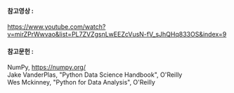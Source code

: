 #### 참고영상 :
https://www.youtube.com/watch?v=mirZPrWwvao&list=PL7ZVZgsnLwEEZcVusN-fV_sJhQHq833OS&index=9
#### 참고문헌 :
NumPy, https://numpy.org/  
Jake VanderPlas, "Python Data Science Handbook", O'Reilly  
Wes Mckinney, "Python for Data Analysis", O'Reilly
